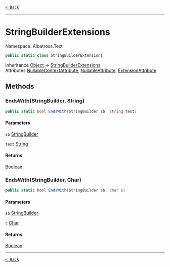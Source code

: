 [`< Back`](../../)

---

# StringBuilderExtensions

Namespace: Albatross.Text

```csharp
public static class StringBuilderExtensions
```

Inheritance [Object](https://docs.microsoft.com/en-us/dotnet/api/system.object) → [StringBuilderExtensions](./albatross/text/stringbuilderextensions)<br>
Attributes [NullableContextAttribute](https://docs.microsoft.com/en-us/dotnet/api/system.runtime.compilerservices.nullablecontextattribute), [NullableAttribute](https://docs.microsoft.com/en-us/dotnet/api/system.runtime.compilerservices.nullableattribute), [ExtensionAttribute](https://docs.microsoft.com/en-us/dotnet/api/system.runtime.compilerservices.extensionattribute)

## Methods

### **EndsWith(StringBuilder, String)**

```csharp
public static bool EndsWith(StringBuilder sb, string text)
```

#### Parameters

`sb` [StringBuilder](https://docs.microsoft.com/en-us/dotnet/api/system.text.stringbuilder)<br>

`text` [String](https://docs.microsoft.com/en-us/dotnet/api/system.string)<br>

#### Returns

[Boolean](https://docs.microsoft.com/en-us/dotnet/api/system.boolean)<br>

### **EndsWith(StringBuilder, Char)**

```csharp
public static bool EndsWith(StringBuilder sb, char c)
```

#### Parameters

`sb` [StringBuilder](https://docs.microsoft.com/en-us/dotnet/api/system.text.stringbuilder)<br>

`c` [Char](https://docs.microsoft.com/en-us/dotnet/api/system.char)<br>

#### Returns

[Boolean](https://docs.microsoft.com/en-us/dotnet/api/system.boolean)<br>

---

[`< Back`](../../)
